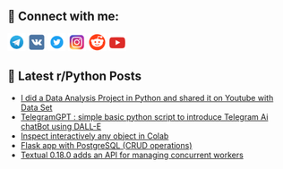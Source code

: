 ## 🔎 Connect with me:
[<img src="https://github.com/bullbesh/bullbesh/blob/main/images/Telegram.png" width="32" height="32" />](https://t.me/bullbesh)
[<img src="https://github.com/bullbesh/bullbesh/blob/main/images/VK.png" width="32" height="32" />](https://vk.com/bullbesh)
[<img src="https://github.com/bullbesh/bullbesh/blob/main/images/Twitter.png" width="32" height="32" />](https://twitter.com/bullbesh1)
[<img src="https://github.com/bullbesh/bullbesh/blob/main/images/Instagram.png" width="32" height="32" />](https://www.instagram.com/bullbesh)
[<img src="https://github.com/bullbesh/bullbesh/blob/main/images/Reddit.png" width="32" height="32" />](https://www.reddit.com/user/bullbesh)
[<img src="https://github.com/bullbesh/bullbesh/blob/main/images/YouTube.png" width="32" height="32" />](https://www.youtube.com/channel/UCtfjRs6uzgq5mfm8S06WTcg)

## 📕 Latest r/Python Posts
<!-- BLOG-POST-LIST:START -->
- [I did a Data Analysis Project in Python and shared it on Youtube with Data Set](https://www.reddit.com/r/Python/comments/12bkeby/i_did_a_data_analysis_project_in_python_and/)
- [TelegramGPT : simple basic python script to introduce Telegram Ai chatBot using DALL-E](https://www.reddit.com/r/Python/comments/12bk3l5/telegramgpt_simple_basic_python_script_to/)
- [Inspect interactively any object in Colab](https://www.reddit.com/r/Python/comments/12bj27u/inspect_interactively_any_object_in_colab/)
- [Flask app with PostgreSQL &lpar;CRUD operations&rpar;](https://www.reddit.com/r/Python/comments/12bj0qj/flask_app_with_postgresql_crud_operations/)
- [Textual 0.18.0 adds an API for managing concurrent workers](https://www.reddit.com/r/Python/comments/12biwwo/textual_0180_adds_an_api_for_managing_concurrent/)
<!-- BLOG-POST-LIST:END -->

